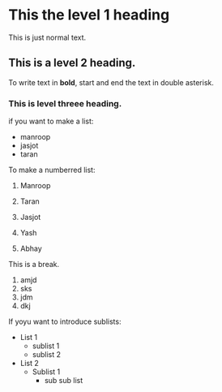 # This the level 1 heading
This is just normal text.

## This is a level 2 heading.

To write text in **bold**, start and end the text in double asterisk.

### This is level threee heading.
if you want to make a list:
- manroop
- jasjot
- taran

To make a numberred list:
1. Manroop
2. Taran
3. Jasjot

1. Yash
1. Abhay

This is a break.
1. amjd
1. sks
1. jdm
1. dkj

If yoyu want to introduce sublists:
- List 1
  - sublist 1
  - sublist 2
- List 2
  - Sublist 1
    - sub sub list
